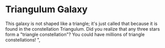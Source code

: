 # Triangulum Galaxy

This galaxy is not shaped like a triangle; it's just called that because it is
found in the constellation Triangulum. Did you realize that any three stars form
a "triangle constellation"? You could have millions of triangle constellations!
",
